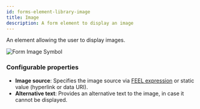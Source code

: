 ```yaml
---
id: forms-element-library-image
title: Image
description: A form element to display an image
---
```


An element allowing the user to display images.

![Form Image Symbol](/img/form-icons/form-image.svg)

### Configurable properties

- **Image source**: Specifies the image source via [FEEL expression](../../feel/language-guide/feel-expressions-introduction.md) or static value (hyperlink or data URI).
- **Alternative text**: Provides an alternative text to the image, in case it cannot be displayed.
